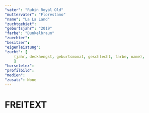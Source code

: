 ```yaml
---
"vater": "Rubin Royal Old"
"muttervater": "Florestano"
"name": "La La Land"
"zuchtgebiet": 
"geburtsjahr": "2019"
"farbe": "Dunkelbraun"
"zuechter": 
"besitzer": 
"eigenleistung":
"zucht": [
	(jahr, deckhengst, geburtsmonat, geschlecht, farbe, name),
	]
"horsetelex": 
"profilbild":
"medien":
"zusatz": None
---
```

# FREITEXT
